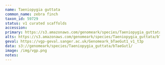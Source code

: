 ```yaml
---
name: Taeniopygia guttata
common_name: zebra finch
taxon_id: 59729
status: v1 curated scaffolds
accession:
primary: https://s3.amazonaws.com/genomeark/species/Taeniopygia_guttata/bTaeGut1/assembly_v1/bTaeGut1_v1.p.fasta.gz
alts: https://s3.amazonaws.com/genomeark/species/Taeniopygia_guttata/bTaeGut1/assembly_v1/bTaeGut1_v1.h.fasta.gz
geval: https://vgp-geval.sanger.ac.uk/Genomeark_bTaeGut1_v1_t3p
data: s3://genomeark/species/Taeniopygia_guttata/bTaeGut1/
image: /img/vgp.png
notes:
---
```

